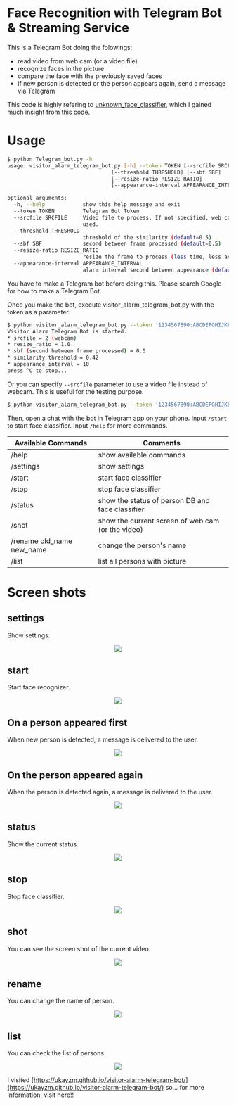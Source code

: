 # Face Recognition with Telegram Bot & Streaming Service

This is a Telegram Bot doing the folowings:

* read video from web cam (or a video file)
* recognize faces in the picture
* compare the face with the previously saved faces
* if new person is detected or the person appears again, send a message via Telegram

This code is highly refering to [unknown_face_classifier](https://github.com/ukayzm/opencv/tree/master/unknown_face_classifier), which I gained much insight from this code.

# Usage

```bash
$ python Telegram_bot.py -h
usage: visitor_alarm_telegram_bot.py [-h] --token TOKEN [--srcfile SRCFILE]
                                 [--threshold THRESHOLD] [--sbf SBF]
                                 [--resize-ratio RESIZE_RATIO]
                                 [--appearance-interval APPEARANCE_INTERVAL]

optional arguments:
  -h, --help            show this help message and exit
  --token TOKEN         Telegram Bot Token
  --srcfile SRCFILE     Video file to process. If not specified, web cam is
                        used.
  --threshold THRESHOLD
                        threshold of the similarity (default=0.5)
  --sbf SBF             second between frame processed (default=0.5)
  --resize-ratio RESIZE_RATIO
                        resize the frame to process (less time, less accuracy)
  --appearance-interval APPEARANCE_INTERVAL
                        alarm interval second between appearance (default=10)
```

You have to make a Telegram bot before doing this. Please search Google for how to make a Telegram Bot.

Once you make the bot, execute visitor_alarm_telegram_bot.py with the token as a parameter.

```bash
$ python visitor_alarm_telegram_bot.py --token '1234567890:ABCDEFGHIJKLMNOPQRSTUVWXYZABCDEFGHI'
Visitor Alarm Telegram Bot is started.
* srcfile = 2 (webcam)
* resize_ratio = 1.0
* sbf (second between frame processed) = 0.5
* similarity threshold = 0.42
* appearance_interval = 10
press ^C to stop...
```

Or you can specify `--srcfile` parameter to use a video file instead of webcam. This is useful for the testing purpose.

```bash
$ python visitor_alarm_telegram_bot.py --token '1234567890:ABCDEFGHIJKLMNOPQRSTUVWXYZABCDEFGHI' --srcfile ~/Videos/extj.mp4
```

Then, open a chat with the bot in Telegram app on your phone. Input `/start` to start face classifier. Input `/help` for more commands.

| Available Commands | Comments |
|--------------------|----------|
| /help | show available commands |
| /settings | show settings |
| /start | start face classifier |
| /stop | stop face classifier |
| /status | show the status of person DB and face classifier |
| /shot | show the current screen of web cam (or the video) |
| /rename old_name new_name | change the person's name |
| /list | list all persons with picture |

# Screen shots

## settings

Show settings.

<p align="center">
   <img src="png/vat_settings.png">
</p>

## start

Start face recognizer.

<p align="center">
   <img src="png/start.png">
</p>

## On a person appeared first

When new person is detected, a message is delivered to the user.

<p align="center">
   <img src="png/appeared.png">
</p>

## On the person appeared again

When the person is detected again, a message is delivered to the user.

<p align="center">
   <img src="png/apperaed_again.png">
</p>

## status

Show the current status.

<p align="center">
   <img src="png/status.png">
</p>

## stop

Stop face classifier.

<p align="center">
   <img src="png/stop.png">
</p>

## shot

You can see the screen shot of the current video.

<p align="center">
   <img src="png/shot.png">
</p>

## rename

You can change the name of person.

<p align="center">
   <img src="png/vat_rename.png">
</p>

## list

You can check the list of persons.

<p align="center">
   <img src="png/list.jpeg">
</p>

I visited [https://ukayzm.github.io/visitor-alarm-telegram-bot/](https://ukayzm.github.io/visitor-alarm-telegram-bot/) so... for more information, visit here!!
